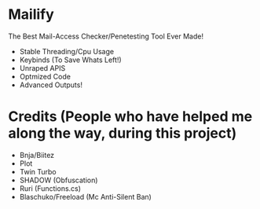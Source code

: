 # Mailify
The Best Mail-Access Checker/Penetesting Tool Ever Made!

- Stable Threading/Cpu Usage
- Keybinds (To Save Whats Left!)
- Unraped APIS
- Optmized Code
- Advanced Outputs!

# Credits (People who have helped me along the way, during this project)
- Bnja/Biitez
- Plot
- Twin Turbo
- SHADOW (Obfuscation)
- Ruri (Functions.cs)
- Blaschuko/Freeload (Mc Anti-Silent Ban)

